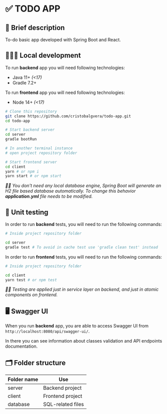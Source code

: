 # ✅ TODO APP

## 📝 Brief description

To-do basic app developed with Spring Boot and React.

## 🧑🏻‍💻 Local development

To run **backend** app you will need following technologies:

- Java 11+ _(<17)_
- Gradle 7.2+

To run **frontend** app you will need following technologies:

- Node 14+ _(<17)_

```bash
# Clone this repository
git clone https://github.com/cristobalgvera/todo-app.git
cd todo-app

# Start backend server
cd server
gradle bootRun

# In another terminal instance
# open project repository folder

# Start frontend server
cd client
yarn # or npm i
yarn start # or npm start
```

_☝🏻 You don't need any local database engine, Spring Boot will generate an H2 file based database automatically. To change this behavior **application.yml** file needs to be modified._

## 🧪 Unit testing

In order to run **backend** tests, you will need to run the following commands:

```bash
# Inside project repository folder

cd server
gradle test # To avoid in cache test use 'gradle clean test' instead
```

In order to run **frontend** tests, you will need to run the following commands:

```bash
# Inside project repository folder

cd client
yarn test # or npm test
```

_☝🏻 Testing are applied just in service layer on backend, and just in atomic components on frontend._

## 🖥 Swagger UI

When you run **backend** app, you are able to access Swagger UI from `http://localhost:8080/api/swagger-ui/`.

In there you can see information about classes validation and API endpoints documentation.

## 🗂 Folder structure

| Folder name | Use               |
| ----------- | ----------------- |
| server      | Backend project   |
| client      | Frontend project  |
| database    | SQL-related files |
